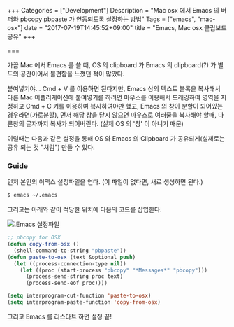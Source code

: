 +++
Categories = ["Development"]
Description = "Mac osx 에서 Emacs 의 버퍼와 pbcopy pbpaste 가 연동되도록 설정하는 방법"
Tags = ["emacs", "mac-osx"]
date = "2017-07-19T14:45:52+09:00"
title = "Emacs, Mac osx 클립보드 공유"
+++

===

가끔 Mac 에서 Emacs 를 쓸 때, OS 의 clipboard 가 Emacs 의 clipboard(?) 가 별도의 공간이어서 불편함을 느꼈던 적이 많았다.

붙여넣기야... Cmd + V 를 이용하면 된다지만, Emacs 상의 텍스트 블록을 복사해서 다른 Mac 어플리케이션에 붙여넣기를 하려면 마우스를 이용해서 드래깅하여 영역을 지정하고 Cmd + C 키를 이용하여 복사하여야만 했고, Emacs 의 창이 분할이 되어있는 경우라면(가로분할), 먼저 해당 창을 닫지 않으면 마우스로 여러줄을 복사해야 할때, 다른창의 글자까지 복사가 되어버린다. (실제 OS 의 '창' 이 아니기 때문)

이럴때는 다음과 같은 설정을 통해 OS 와 Emacs 의 Clipboard 가 공유되게(실제로는 공유 되는 것 "처럼") 만들 수 있다.

### Guide

먼저 본인의 이맥스 설정파일을 연다. (이 파일이 없다면, 새로 생성하면 된다.)

```bash
$ emacs ~/.emacs
```

그리고는 아래와 같이 적당한 위치에 다음의 코드를 삽입한다.

![.Emacs 설정파일](/blog/img/emacs_clipboard_with_osx/emacs_pbpaste.png)

```lisp
;; pbcopy for OSX
(defun copy-from-osx ()
  (shell-command-to-string "pbpaste"))
(defun paste-to-osx (text &optional push)
  (let ((process-connection-type nil))
    (let ((proc (start-process "pbcopy" "*Messages*" "pbcopy")))
      (process-send-string proc text)
      (process-send-eof proc))))

(setq interprogram-cut-function 'paste-to-osx)
(setq interprogram-paste-function 'copy-from-osx)
```

그리고 Emacs 를 리스타트 하면 설정 끝!





